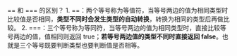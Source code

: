== 和 === 的区别？
    1. ==：两个等号称为等值符，当等号两边的值为相同类型时比较值是否相同，**类型不同时会发生类型的自动转换**，转换为相同的类型后再做比较。
    2. ===：三个等号称为等同符，当等号两边的值为相同类型时，直接比较等号两边的值，值相同则返回 true；**若等号两边值的类型不同时直接返回 false**。也就是三个等号既要判断类型也要判断值是否相等。


